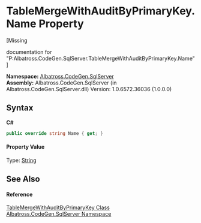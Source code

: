 # TableMergeWithAuditByPrimaryKey.Name Property 
 

\[Missing <summary> documentation for "P:Albatross.CodeGen.SqlServer.TableMergeWithAuditByPrimaryKey.Name"\]

**Namespace:**&nbsp;<a href="N_Albatross_CodeGen_SqlServer.md">Albatross.CodeGen.SqlServer</a><br />**Assembly:**&nbsp;Albatross.CodeGen.SqlServer (in Albatross.CodeGen.SqlServer.dll) Version: 1.0.6572.36036 (1.0.0.0)

## Syntax

**C#**<br />
``` C#
public override string Name { get; }
```


#### Property Value
Type: <a href="http://msdn2.microsoft.com/en-us/library/s1wwdcbf" target="_blank">String</a>

## See Also


#### Reference
<a href="T_Albatross_CodeGen_SqlServer_TableMergeWithAuditByPrimaryKey.md">TableMergeWithAuditByPrimaryKey Class</a><br /><a href="N_Albatross_CodeGen_SqlServer.md">Albatross.CodeGen.SqlServer Namespace</a><br />